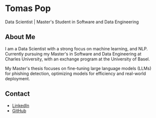 # Tomas Pop

Data Scientist | Master's Student in Software and Data Engineering

## About Me

I am a Data Scientist with a strong focus on machine learning, and NLP.  
Currently pursuing my Master's in Software and Data Engineering at Charles University, with an exchange program at the University of Basel.

My Master's thesis focuses on fine-tuning large language models (LLMs) for phishing detection, optimizing models for efficiency and real-world deployment.

<!--## GitHub Stats
-->

<!--
[![Tomas's GitHub stats](https://github-readme-stats.vercel.app/api?username=poptomas&show_icons=true&theme=default)](https://github.com/anuraghazra/github-readme-stats)
-->

## Contact

- [LinkedIn](https://www.linkedin.com/in/tomas-pop) <!-- Corrected from CV -->
- [GitHub](https://github.com/poptomas)

